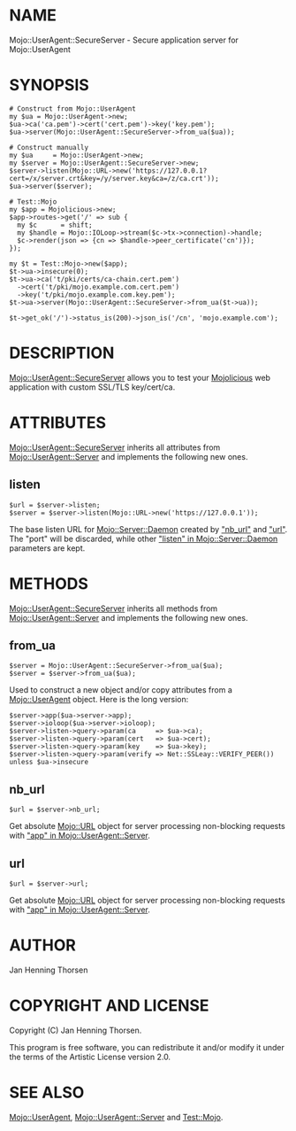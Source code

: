 # NAME

Mojo::UserAgent::SecureServer - Secure application server for Mojo::UserAgent

# SYNOPSIS

    # Construct from Mojo::UserAgent
    my $ua = Mojo::UserAgent->new;
    $ua->ca('ca.pem')->cert('cert.pem')->key('key.pem');
    $ua->server(Mojo::UserAgent::SecureServer->from_ua($ua));

    # Construct manually
    my $ua     = Mojo::UserAgent->new;
    my $server = Mojo::UserAgent::SecureServer->new;
    $server->listen(Mojo::URL->new('https://127.0.0.1?cert=/x/server.crt&key=/y/server.key&ca=/z/ca.crt'));
    $ua->server($server);

    # Test::Mojo
    my $app = Mojolicious->new;
    $app->routes->get('/' => sub {
      my $c      = shift;
      my $handle = Mojo::IOLoop->stream($c->tx->connection)->handle;
      $c->render(json => {cn => $handle->peer_certificate('cn')});
    });

    my $t = Test::Mojo->new($app);
    $t->ua->insecure(0);
    $t->ua->ca('t/pki/certs/ca-chain.cert.pem')
      ->cert('t/pki/mojo.example.com.cert.pem')
      ->key('t/pki/mojo.example.com.key.pem');
    $t->ua->server(Mojo::UserAgent::SecureServer->from_ua($t->ua));

    $t->get_ok('/')->status_is(200)->json_is('/cn', 'mojo.example.com');

# DESCRIPTION

[Mojo::UserAgent::SecureServer](https://metacpan.org/pod/Mojo%3A%3AUserAgent%3A%3ASecureServer) allows you to test your [Mojolicious](https://metacpan.org/pod/Mojolicious) web
application with custom SSL/TLS key/cert/ca.

# ATTRIBUTES

[Mojo::UserAgent::SecureServer](https://metacpan.org/pod/Mojo%3A%3AUserAgent%3A%3ASecureServer) inherits all attributes from
[Mojo::UserAgent::Server](https://metacpan.org/pod/Mojo%3A%3AUserAgent%3A%3AServer) and implements the following new ones.

## listen

    $url = $server->listen;
    $server = $server->listen(Mojo::URL->new('https://127.0.0.1'));

The base listen URL for [Mojo::Server::Daemon](https://metacpan.org/pod/Mojo%3A%3AServer%3A%3ADaemon) created by ["nb\_url"](#nb_url) and
["url"](#url). The "port" will be discarded, while other
["listen" in Mojo::Server::Daemon](https://metacpan.org/pod/Mojo%3A%3AServer%3A%3ADaemon#listen) parameters are kept.

# METHODS

[Mojo::UserAgent::SecureServer](https://metacpan.org/pod/Mojo%3A%3AUserAgent%3A%3ASecureServer) inherits all methods from
[Mojo::UserAgent::Server](https://metacpan.org/pod/Mojo%3A%3AUserAgent%3A%3AServer) and implements the following new ones.

## from\_ua

    $server = Mojo::UserAgent::SecureServer->from_ua($ua);
    $server = $server->from_ua($ua);

Used to construct a new object and/or copy attributes from a [Mojo::UserAgent](https://metacpan.org/pod/Mojo%3A%3AUserAgent)
object. Here is the long version:

    $server->app($ua->server->app);
    $server->ioloop($ua->server->ioloop);
    $server->listen->query->param(ca     => $ua->ca);
    $server->listen->query->param(cert   => $ua->cert);
    $server->listen->query->param(key    => $ua->key);
    $server->listen->query->param(verify => Net::SSLeay::VERIFY_PEER()) unless $ua->insecure

## nb\_url

    $url = $server->nb_url;

Get absolute [Mojo::URL](https://metacpan.org/pod/Mojo%3A%3AURL) object for server processing non-blocking requests
with ["app" in Mojo::UserAgent::Server](https://metacpan.org/pod/Mojo%3A%3AUserAgent%3A%3AServer#app).

## url

    $url = $server->url;

Get absolute [Mojo::URL](https://metacpan.org/pod/Mojo%3A%3AURL) object for server processing non-blocking requests
with ["app" in Mojo::UserAgent::Server](https://metacpan.org/pod/Mojo%3A%3AUserAgent%3A%3AServer#app).

# AUTHOR

Jan Henning Thorsen

# COPYRIGHT AND LICENSE

Copyright (C) Jan Henning Thorsen.

This program is free software, you can redistribute it and/or modify it under
the terms of the Artistic License version 2.0.

# SEE ALSO

[Mojo::UserAgent](https://metacpan.org/pod/Mojo%3A%3AUserAgent), [Mojo::UserAgent::Server](https://metacpan.org/pod/Mojo%3A%3AUserAgent%3A%3AServer) and [Test::Mojo](https://metacpan.org/pod/Test%3A%3AMojo).
